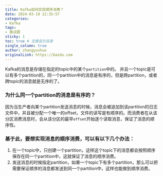 ```yaml
---
title: Kafka如何实现顺序消费？
date: 2024-03-19 22:35:57
categories:
- Kafka
tags:
- 面试题
sticky: 1
toc: true # 无需显示目录
single_column: true
author: zhangyushuo
originalLink: https://baidu.com
---
```

Kafka的消息是存储在指定的topic中的某个`partition`中的。
并且一个topic是可以有多个partition的，同一个partition中的消息是有序的，但是跨partition，或者跨topic的消息就是无序的了。

### 为什么同一个partition的消息是有序的？

因为当生产者向某个partition发送消息的时候，消息会被追加到该partition的日志文件中，并且被分配一个唯一的offset，文件的读写是有顺序的。而消费者在从该分区消费消息时，会从该分区的最早`offset`开始逐个读取消息，保证了消息的顺序性。

### 基于此，要想实现消息的顺序消费，可以有以下几个办法：

1. 在一个topic中，只创建一个partition，这样这个topic下的消息都会按照顺序保存在同一个partition中，这就保证了消息的顺序消费。
2. 发送消息的时候指定partition，如果一个topic下有多个partition，那么可以把需要保证顺序的消息都发送到同一个partition中，这样也能做到顺序消费。
